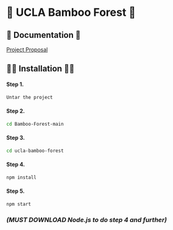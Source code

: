 
# 🤝 UCLA Bamboo Forest 🤝 

## 📝 Documentation 📝

[Project Proposal](https://docs.google.com/document/d/19YIbnkAOOQ79nP-3MTmFnQitH0SRHKnbBT7LCAZj8Ig/edit)


## 👨‍💻 Installation 👨‍💻 
#### Step 1.
``` bash
Untar the project
```
#### Step 2.
``` bash
cd Bamboo-Forest-main
```
#### Step 3. 
``` bash
cd ucla-bamboo-forest
```
#### Step 4. 
``` bash
npm install
```
#### Step 5. 
``` bash
npm start
```

### _(MUST DOWNLOAD Node.js to do step 4 and further)_
